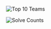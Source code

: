 ![Top 10 Teams](https://github.com/user-attachments/assets/95706d79-a85d-44fa-8c10-4ee34d4c934e)


![Solve Counts](https://github.com/user-attachments/assets/ed267314-2979-4a8d-830b-6b009268fa1f)

